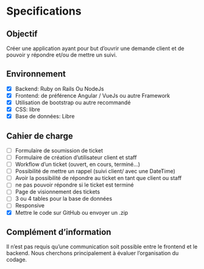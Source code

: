 
# Specifications

## Objectif

Créer une application ayant pour but d’ouvrir une demande client et de pouvoir y répondre et/ou de mettre un suivi.

## Environnement

- [X] Backend: Ruby on Rails Ou NodeJs
- [X] Frontend: de préférence Angular / VueJs ou autre Framework
- [X] Utilisation de bootstrap ou autre recommandé
- [X] CSS: libre
- [X] Base de données: Libre

## Cahier de charge

- [ ] Formulaire de soumission de ticket
- [ ] Formulaire de création d’utilisateur client et staff
- [ ] Workflow d’un ticket (ouvert, en cours, terminé...)
- [ ] Possibilité de mettre un rappel (suivi client/ avec une DateTime)
- [ ] Avoir la possibilité de répondre au ticket en tant que client ou staff
- [ ] ne pas pouvoir répondre si le ticket est terminé
- [ ] Page de visionnement des tickets
- [ ] 3 ou 4 tables pour la base de données
- [ ] Responsive
- [X] Mettre le code sur GitHub ou envoyer un .zip

## Complément d’information

Il n’est pas requis qu’une communication soit possible entre le frontend et le
backend. Nous cherchons principalement à évaluer l’organisation du codage.
